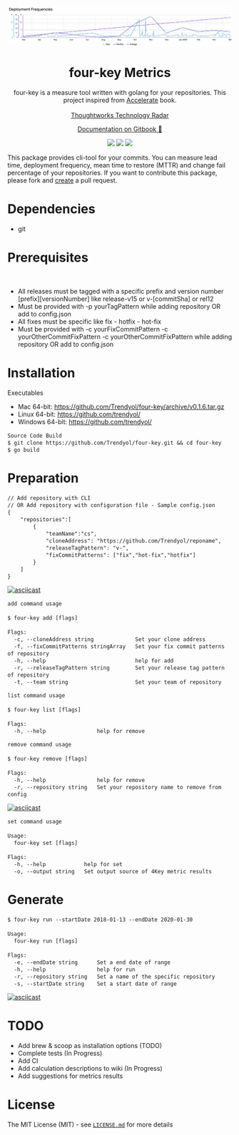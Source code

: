 <p align="center">
  <a href="#">
    <img alt="4-key-metrics" src="./assets/logo.png" width="1180">
  </a>
</p>

<h1 align="center">
  four-key Metrics
</h1>

<p align="center">
  four-key is a measure tool written with golang for your repositories. This project inspired from <a href="https://itrevolution.com/book/accelerate/">Accelerate</a> book.
  <br></br>
  <a href="https://www.thoughtworks.com/radar/techniques/four-key-metrics">Thoughtworks Technology Radar</a>
</p>

<p align="center">
  <a href="#" target="_blank">Documentation on Gitbook 🔗</a>
</p>

<p align="center">
  <a href="#"><img src="https://img.shields.io/badge/License-MIT-blue.svg"></a>
  <a href="https://codecov.io/gh/Trendyol/four-key/branch/master/graphs/badge.svg?branch=master "><img src="https://codecov.io/gh/Trendyol/four-key/branch/master/graphs/badge.svg?branch=master"></a>
  <a href="https://goreportcard.com/report/github.com/Trendyol/four-key"><img src="https://goreportcard.com/badge/github.com/Trendyol/four-key"></a>
</p>

This package provides cli-tool for your commits. You can measure lead time, deployment frequency, mean time to restore (MTTR) and change fail percentage of your repositories. If you want to contribute this package, please fork and [create](https://github.com/Trendyol/four-key/pulls) a pull request.

# Dependencies
* git

# Prerequisites
<br>
    <ul>
    <li>All releases must be tagged with a specific prefix and version number  [prefix][versionNumber]  like release-v15 or v-[commitSha] or rel12</li>
    <li>Must be provided with -p yourTagPattern while adding repository OR add to config.json </li>
    <li>All fixes must be specific like fix - hotfix - hot-fix </li>
    <li>Must be provided with -c yourFixCommitPattern -c yourOtherCommitFixPattern -c yourOtherCommitFixPattern while adding repository OR add to config.json </li>
    </ul>
   

# Installation

Executables

* Mac 64-bit: https://github.com/Trendyol/four-key/archive/v0.1.6.tar.gz
* Linux 64-bit: https://github.com/trendyol/
* Windows 64-bit: https://github.com/trendyol/

```
Source Code Build
$ git clone https://github.com/Trendyol/four-key.git && cd four-key
$ go build
```

# Preparation
````cli
// Add repository with CLI
// OR Add repository with configuration file - Sample config.json
{
    "repositories":[
        {
            "teamName":"cs",
            "cloneAddress": "https://github.com/Trendyol/reponame",
            "releaseTagPattern": "v-",
            "fixCommitPatterns": ["fix","hot-fix","hotfix"]
        }
    ]
}

````
[![asciicast](https://asciinema.org/a/MHuwLNKOT9mifuCKPfy2QIUD9.svg)](https://asciinema.org/a/MHuwLNKOT9mifuCKPfy2QIUD9)
````
add command usage

$ four-key add [flags]

Flags:
  -c, --cloneAddress string             Set your clone address
  -f, --fixCommitPatterns stringArray   Set your fix commit patterns of repository
  -h, --help                            help for add
  -r, --releaseTagPattern string        Set your release tag pattern of repository
  -t, --team string                     Set your team of repository

````

````
list command usage

$ four-key list [flags]

Flags:
  -h, --help                help for remove

````

````
remove command usage

$ four-key remove [flags]

Flags:
  -h, --help                help for remove
  -r, --repository string   Set your repository name to remove from config

````

[![asciicast](https://asciinema.org/a/dqIcYF1HXSIscgRdy2zkPOaUq.svg)](https://asciinema.org/a/dqIcYF1HXSIscgRdy2zkPOaUq)

````
set command usage

Usage:
  four-key set [flags]

Flags:
  -h, --help            help for set
  -o, --output string   Set output source of 4Key metric results
````

# Generate
````
$ four-key run --startDate 2018-01-13 --endDate 2020-01-30

Usage:
  four-key run [flags]

Flags:
  -e, --endDate string      Set a end date of range
  -h, --help                help for run
  -r, --repository string   Set a name of the specific repository
  -s, --startDate string    Set a start date of range

````

[![asciicast](https://asciinema.org/a/XSWFQHdyz8rnaSG7VUqpoaa8F.svg)](https://asciinema.org/a/XSWFQHdyz8rnaSG7VUqpoaa8F)

# TODO
* Add brew & scoop as installation options (TODO)
* Complete tests (In Progress)
* Add CI
* Add calculation descriptions to wiki (In Progress)
* Add suggestions for metrics results

# License
The MIT License (MIT) - see [`LICENSE.md`](https://github.com/Trendyol/four-key/blob/master/LICENSE.md) for more details
